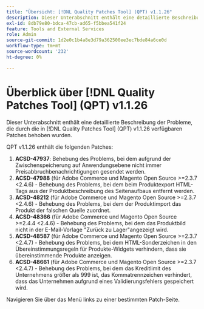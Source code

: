 ```yaml
---
title: "Übersicht: [!DNL Quality Patches Tool] (QPT) v1.1.26"
description: Dieser Unterabschnitt enthält eine detaillierte Beschreibung der Probleme, die durch die in [!DNL Quality Patches Tool]  (QPT) v1.1.26 verfügbaren Patches behoben wurden.
exl-id: 8db79e80-bdca-47cb-ad65-f5bbea541f24
feature: Tools and External Services
role: Admin
source-git-commit: 1d2e0c1b4a8e3d79a362500ee3ec7bde84a6ce0d
workflow-type: tm+mt
source-wordcount: '232'
ht-degree: 0%

---
```


# Überblick über [!DNL Quality Patches Tool] (QPT) v1.1.26

Dieser Unterabschnitt enthält eine detaillierte Beschreibung der Probleme, die durch die in [!DNL Quality Patches Tool] (QPT) v1.1.26 verfügbaren Patches behoben wurden.

QPT v1.1.26 enthält die folgenden Patches:

1. **ACSD-47937**: Behebung des Problems, bei dem aufgrund der Zwischenspeicherung auf Anwendungsebene nicht immer Preisabbruchbenachrichtigungen gesendet werden.
1. **ACSD-47988** (für Adobe Commerce und Magento Open Source >=2.3.7 &lt;2.4.6) - Behebung des Problems, bei dem beim Produktexport HTML-Tags aus der Produktbeschreibung des Seitenaufbaus entfernt werden.
1. **ACSD-48212** (für Adobe Commerce und Magento Open Source >=2.3.7 &lt;2.4.6) - Behebung des Problems, bei dem der Produktimport das Produkt der falschen Quelle zuordnet.
1. **ACSD-48366** (für Adobe Commerce und Magento Open Source >=2.4.4 &lt;2.4.6) - Behebung des Problems, bei dem das Produktbild nicht in der E-Mail-Vorlage &quot;Zurück zu Lager&quot;angezeigt wird.
1. **ACSD-48587** (für Adobe Commerce und Magento Open Source >=2.3.7 &lt;2.4.7) - Behebung des Problems, bei dem HTML-Sonderzeichen in den Übereinstimmungsregeln für Produkte-Widgets verhindern, dass sie übereinstimmende Produkte anzeigen.
1. **ACSD-48661** (für Adobe Commerce und Magento Open Source >=2.3.7 &lt;2.4.7) - Behebung des Problems, bei dem das Kreditlimit des Unternehmens größer als 999 ist, das Kommatrennzeichen verhindert, dass das Unternehmen aufgrund eines Validierungsfehlers gespeichert wird.

Navigieren Sie über das Menü links zu einer bestimmten Patch-Seite.
